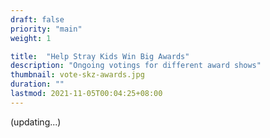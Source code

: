 ```yaml
---
draft: false
priority: "main"
weight: 1

title:  "Help Stray Kids Win Big Awards"
description: "Ongoing votings for different award shows"
thumbnail: vote-skz-awards.jpg
duration: ""
lastmod: 2021-11-05T00:04:25+08:00
---
```


(updating...)

